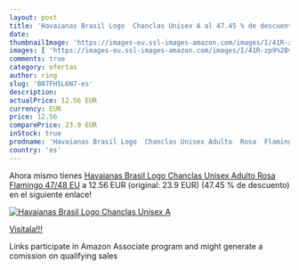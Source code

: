 ```yaml
---
layout: post
title: 'Havaianas Brasil Logo  Chanclas Unisex A al 47.45 % de descuento'
date: 
thumbnailImage: 'https://images-eu.ssl-images-amazon.com/images/I/41R-zp9%2Bv-L._SL200_.jpg'
images: [ 'https://images-eu.ssl-images-amazon.com/images/I/41R-zp9%2Bv-L._SL200_.jpg' ]
comments: true
category: ofertas
author: ring
slug: 'B07FH5L6N7-es'
description:
actualPrice: 12.56 EUR
currency: EUR
price: 12.56
comparePrice: 23.9 EUR
inStock: true
prodname: 'Havaianas Brasil Logo  Chanclas Unisex Adulto  Rosa  Flamingo   47/48 EU'
country: 'es'
---
```


Ahora mismo tienes [Havaianas Brasil Logo  Chanclas Unisex Adulto  Rosa  Flamingo   47/48 EU](https://www.amazon.es/dp/B07FH5L6N7/?tag=tolees-21) a 12.56 EUR (original: 23.9 EUR) (47.45 %  de descuento) en el siguiente enlace!

[![Havaianas Brasil Logo  Chanclas Unisex A](https://images-eu.ssl-images-amazon.com/images/I/41R-zp9%2Bv-L._SL200_.jpg)](https://www.amazon.es/dp/B07FH5L6N7/?tag=tolees-21)

[Visítala!!!](https://www.amazon.es/dp/B07FH5L6N7/?tag=tolees-21)

Links participate in Amazon Associate program and might generate a comission on qualifying sales
